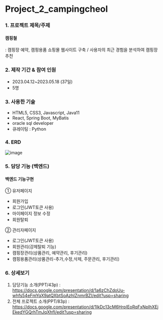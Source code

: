 # Project_2_campingcheol
### 1. 프로젝트 제목/주제
#### 캠핑철
: 캠핑장 예약, 캠핑용품 쇼핑몰 웹사이트 구축 / 사용자의 최근 경험을 분석하여 캠핑장 추천

### 2. 제작 기간 & 참여 인원
- 2023.04.12~2023.05.18 (37일)
- 5명

### 3. 사용한 기술
- HTML5, CSS3, Javascript, Java11
- React, Spring Boot, MyBatis
- oracle sql developer
- 큐레이팅 : Python

### 4. ERD             
![image](https://github.com/apebstr/Project_2_campingcheol/assets/117328602/d45e2e0a-2d83-436a-b40b-b9b1f3145999)
     
### 5. 담당 기능 (백엔드)
#### 백엔드 기능구현
① 유저페이지
- 회원가입
- 로그인(JWT토큰 사용)
- 마이페이지 정보 수정
- 회원탈퇴

② 관리자페이지
- 로그인(JWT토큰 사용)
- 회원관리(강제탈퇴 기능)
- 캠핑장관리(상품관리, 예약관리, 후기관리)
- 캠핑용품관리(상품관리-추가,수정,삭제, 주문관리, 후기관리)

### 6. 상세보기
1) 담당기능 소개(PPT/43p) : https://docs.google.com/presentation/d/1a6zChZdoUu-whfs54eFmYqX9atQXbtSoAzhIZnmrBZI/edit?usp=sharing 
2) 전체 프로젝트 소개(PPT/83p) : https://docs.google.com/presentation/d/1lkDc13cM6HrpIEoRqFxNplhXEjEkedYGQrhTmJqXhfI/edit?usp=sharing
